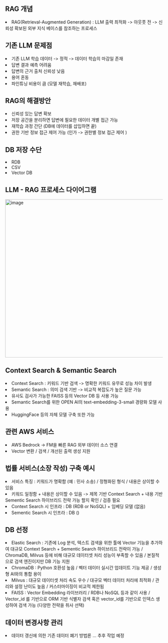 <h2> RAG 개념 </h2> 
<li> RAG(Retrieval-Augmented Generation) : LLM 출력 최적화 -> 아웃풋 전 -> 신뢰성 확보된 외부 지식 베이스를 참조하는 프로세스 </li>

<h2> 기존 LLM 문제점 </h2>
<li> 기존 LLM 학습 데이터 -> 정적 -> 데이터 학습의 마감일 존재 </li>
<li> 답변 결과 예측 어려움 </li>
<li> 답변의 근거 출처 신뢰성 낮음 </li>
<li> 용어 혼동 </li>
<li> 파인튜닝 비용이 큼 (모델 재학습, 재배포) </li>

<h2> RAG의 해결방안 </h2>
<li> 신뢰성 있는 답변 확보 </li>
<li> 저장 공간을 분리하면 답변에 필요한 데이터 개별 접근 가능 </li>
<li> 재학습 과정 간단 (DB에 데이터를 삽입하면 끝) </li>
<li> 권한 기반 정보 접근 제어 가능 (인가 -> 권한별 정보 접근 제어 ) </li>

<h2> DB 저장 수단 </h2>
<li> RDB </li>
<li> CSV </li>
<li> Vector DB </li>

<h2> LLM - RAG 프로세스 다이어그램 </h2>
<img width="850" height="506" alt="image" src="https://github.com/user-attachments/assets/fc7d2d86-f2ba-4c2e-ab5c-2f7d9116075b" />

<h2> Context Search & Semantic Search </h2>
<li> Context Search : 키워드 기반 검색 -> 명확한 키워드 유무로 성능 차이 발생 </li>

<li> Semantic Search : 의미 검색 기반 -> 비교적 복잡도가 높은 질문 가능 </li>
<li> 유사도 검사가 가능한 FAISS 등의 Vector DB 등 사용 가능 </li>
<li> Semantic Search를 위한 OPEN AI의 text-embedding-3-small 경량화 모델 사용 </li> 
<li> HuggingFace 등의 자체 모델 구축 또한 가능 </li>


<h2> 관련 AWS 서비스 </h2>
<li> AWS Bedrock -> FM을 빠른 RAG 외부 데이터 소스 연결 </li>
<li> Vector 변환 / 검색 / 개선된 출력 생성 지원 </li>

<h2> 법률 서비스(소장 작성) 구축 예시 </h2>
<li> 서비스 특징 : 키워드가 명확함 (예 : 민사 소송) / 정형화된 형식 / 내용은 상이할 수 있음 </li>
<li> 키워드 일정함 + 내용은 상이할 수 있음 -> 제목 기반 Context Search + 내용 기반 Sementic Search 하이브리드 전략 가능 할지 확인 / 검증 필요 </li>
<li> Context Search 시 인프라 : DB (RDB or NoSQL) + 임베딩 모델 (없음) </li>
<li> Sementic Search 시 인프라 : DB () </li>

<h2> DB 선정 </h2>
<li> Elastic Search : 기존에 Log 분석, 텍스트 검색을 위한 툴에 Vector 기능을 추가하여 대규모 Context Search + Sementic Search 하이브리드 전략이 가능 / ChromaDB, Milvus 등에 비해 대규모 데이터셋 처리 성능이 부족할 수 있음 / 본질적으로 검색 엔진이지만 DB 기능 지원 </li>
<li> ChromaDB : Python 호환성 높음 / 벡터 데이터 실시간 업데이트 기능 제공 / 생성형 AI와의 통합 용이  </li>
<li> Milvus : 대규모 데이터셋 처리 속도 우수 / 대규모 벡터 데이터 처리에 최적화 / 관리와 설정 난이도 높음 / 커스터마이징이 비교적 제한됨  </li>
<li> FAISS : Vector Embedding 라이브러리 / RDB나 NoSQL 등과 같이 사용 / Vector_id 를 기반으로 ORM 기반 식별자 검색 혹은 vector_id를 기반으로 인덱스 생성하여 검색 가능 (다양한 전략을 취사 선택)  </li>

<h2> 데이터 변경사항 관리 </h2>
<li> 데이터 갱신에 의한 기존 데이터 폐기 방법론 ... 추후 작업 예정 </li>
